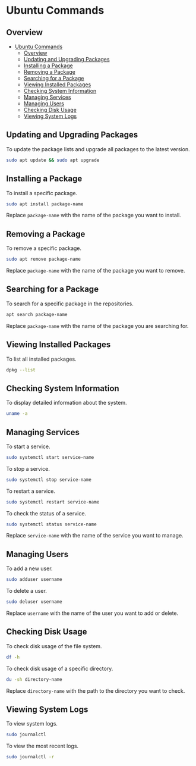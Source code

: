 # Ubuntu Commands

## Overview
- [Ubuntu Commands](#ubuntu-commands)
  - [Overview](#overview)
  - [Updating and Upgrading Packages](#updating-and-upgrading-packages)
  - [Installing a Package](#installing-a-package)
  - [Removing a Package](#removing-a-package)
  - [Searching for a Package](#searching-for-a-package)
  - [Viewing Installed Packages](#viewing-installed-packages)
  - [Checking System Information](#checking-system-information)
  - [Managing Services](#managing-services)
  - [Managing Users](#managing-users)
  - [Checking Disk Usage](#checking-disk-usage)
  - [Viewing System Logs](#viewing-system-logs)

## Updating and Upgrading Packages

To update the package lists and upgrade all packages to the latest version.

```sh
sudo apt update && sudo apt upgrade
```

## Installing a Package

To install a specific package.

```sh
sudo apt install package-name
```

Replace `package-name` with the name of the package you want to install.

## Removing a Package

To remove a specific package.

```sh
sudo apt remove package-name
```

Replace `package-name` with the name of the package you want to remove.

## Searching for a Package

To search for a specific package in the repositories.

```sh
apt search package-name
```

Replace `package-name` with the name of the package you are searching for.

## Viewing Installed Packages

To list all installed packages.

```sh
dpkg --list
```

## Checking System Information

To display detailed information about the system.

```sh
uname -a
```

## Managing Services

To start a service.

```sh
sudo systemctl start service-name
```

To stop a service.

```sh
sudo systemctl stop service-name
```

To restart a service.

```sh
sudo systemctl restart service-name
```

To check the status of a service.

```sh
sudo systemctl status service-name
```

Replace `service-name` with the name of the service you want to manage.

## Managing Users

To add a new user.

```sh
sudo adduser username
```

To delete a user.

```sh
sudo deluser username
```

Replace `username` with the name of the user you want to add or delete.

## Checking Disk Usage

To check disk usage of the file system.

```sh
df -h
```

To check disk usage of a specific directory.

```sh
du -sh directory-name
```

Replace `directory-name` with the path to the directory you want to check.

## Viewing System Logs

To view system logs.

```sh
sudo journalctl
```

To view the most recent logs.

```sh
sudo journalctl -r
```